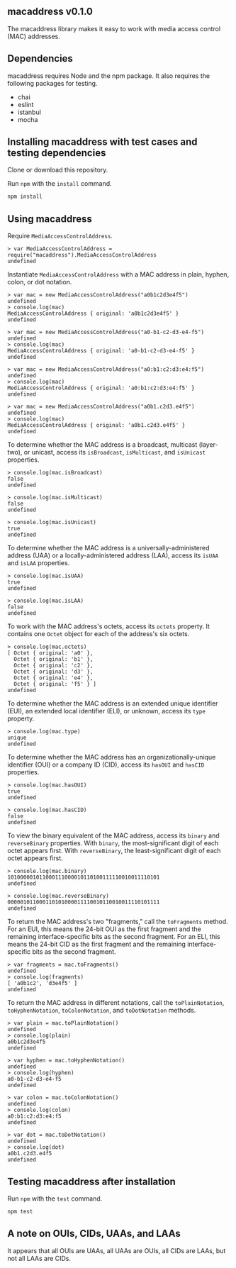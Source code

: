 ## macaddress v0.1.0

The macaddress library makes it easy to work with media access control (MAC) addresses.


## Dependencies

macaddress requires Node and the npm package.  It also requires the following packages for testing.

- chai
- eslint
- istanbul
- mocha


## Installing macaddress with test cases and testing dependencies

Clone or download this repository.

Run `npm` with the `install` command.

```bash
npm install
```


## Using macaddress

Require `MediaAccessControlAddress`.

```node
> var MediaAccessControlAddress = require("macaddress").MediaAccessControlAddress
undefined
```

Instantiate `MediaAccessControlAddress` with a MAC address in plain, hyphen, colon, or dot notation.

```node
> var mac = new MediaAccessControlAddress("a0b1c2d3e4f5")
undefined
> console.log(mac)
MediaAccessControlAddress { original: 'a0b1c2d3e4f5' }
undefined
```

```node
> var mac = new MediaAccessControlAddress("a0-b1-c2-d3-e4-f5")
undefined
> console.log(mac)
MediaAccessControlAddress { original: 'a0-b1-c2-d3-e4-f5' }
undefined
```

```node
> var mac = new MediaAccessControlAddress("a0:b1:c2:d3:e4:f5")
undefined
> console.log(mac)
MediaAccessControlAddress { original: 'a0:b1:c2:d3:e4:f5' }
undefined
```

```node
> var mac = new MediaAccessControlAddress("a0b1.c2d3.e4f5")
undefined
> console.log(mac)
MediaAccessControlAddress { original: 'a0b1.c2d3.e4f5' }
undefined
```

To determine whether the MAC address is a broadcast, multicast (layer-two), or unicast, access its `isBroadcast`, `isMulticast`, and `isUnicast` properties.

```node
> console.log(mac.isBroadcast)
false
undefined
```

```node
> console.log(mac.isMulticast)
false
undefined
```

```node
> console.log(mac.isUnicast)
true
undefined
```

To determine whether the MAC address is a universally-administered address (UAA) or a locally-administered address (LAA), access its `isUAA` and `isLAA` properties.

```node
> console.log(mac.isUAA)
true
undefined
```

```node
> console.log(mac.isLAA)
false
undefined
```

To work with the MAC address's octets, access its `octets` property.  It contains one `Octet` object for each of the address's six octets.

```node
> console.log(mac.octets)
[ Octet { original: 'a0' },
  Octet { original: 'b1' },
  Octet { original: 'c2' },
  Octet { original: 'd3' },
  Octet { original: 'e4' },
  Octet { original: 'f5' } ]
undefined
```

To determine whether the MAC address is an extended unique identifier (EUI), an extended local identifier (ELI), or unknown, access its `type` property.

```node
> console.log(mac.type)
unique
undefined
```

To determine whether the MAC address has an organizationally-unique identifier (OUI) or a company ID (CID), access its `hasOUI` and `hasCID` properties.

```node
> console.log(mac.hasOUI)
true
undefined
```

```node
> console.log(mac.hasCID)
false
undefined
```

To view the binary equivalent of the MAC address, access its `binary` and `reverseBinary` properties. With `binary`, the most-significant digit of each octet appears first.  With `reverseBinary`, the least-significant digit of each octet appears first.

```node
> console.log(mac.binary)
101000001011000111000010110100111110010011110101
undefined
```

```node
> console.log(mac.reverseBinary)
000001011000110101000011110010110010011110101111
undefined
```

To return the MAC address's two "fragments," call the `toFragments` method.  For an EUI, this means the 24-bit OUI as the first fragment and the remaining interface-specific bits as the second fragment.  For an ELI, this means the 24-bit CID as the first fragment and the remaining interface-specific bits as the second fragment.

```node
> var fragments = mac.toFragments()
undefined
> console.log(fragments)
[ 'a0b1c2', 'd3e4f5' ]
undefined
```

To return the MAC address in different notations, call the `toPlainNotation`, `toHyphenNotation`, `toColonNotation`, and `toDotNotation` methods.

```node
> var plain = mac.toPlainNotation()
undefined
> console.log(plain)
a0b1c2d3e4f5
undefined
```

```node
> var hyphen = mac.toHyphenNotation()
undefined
> console.log(hyphen)
a0-b1-c2-d3-e4-f5
undefined
```

```node
> var colon = mac.toColonNotation()
undefined
> console.log(colon)
a0:b1:c2:d3:e4:f5
undefined
```

```node
> var dot = mac.toDotNotation()
undefined
> console.log(dot)
a0b1.c2d3.e4f5
undefined
```


## Testing macaddress after installation

Run `npm` with the `test` command.

```bash
npm test
```


## A note on OUIs, CIDs, UAAs, and LAAs

It appears that all OUIs are UAAs, all UAAs are OUIs, all CIDs are LAAs, but not all LAAs are CIDs.
